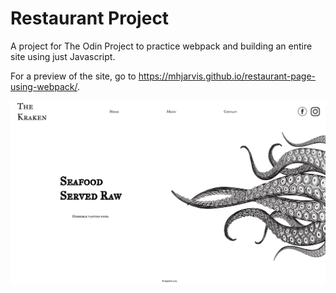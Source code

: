 # Restaurant Project 

A project for The Odin Project to practice webpack and building an entire site using just Javascript. 

For a preview of the site, go to https://mhjarvis.github.io/restaurant-page-using-webpack/.

![Alt text](/dist/images/preview.png)
